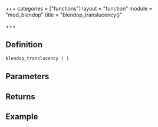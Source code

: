 +++
categories = ["functions"]
layout = "function"
module = "mod_blendop"
title = "blendop_translucency()"

+++

## Definition

    blendop_translucency ( )

## Parameters

## Returns

## Example
